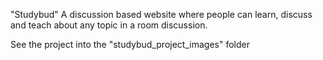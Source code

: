 "Studybud" A discussion based website where people can learn, discuss and teach about any topic in a room discussion.

See the project into the "studybud_project_images" folder
